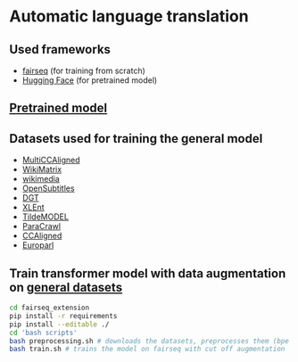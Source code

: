 # Automatic language translation

## Used frameworks

* [fairseq](https://github.com/pytorch/fairseq) (for training from scratch)
* [Hugging Face](https://huggingface.co/) (for pretrained model)

## [Pretrained model](https://huggingface.co/Helsinki-NLP/opus-mt-en-zls)

## Datasets used for training the general model

* [MultiCCAligned](https://opus.nlpl.eu/MultiCCAligned-v1.php) 
* [WikiMatrix](https://opus.nlpl.eu/WikiMatrix-v1.php)
* [wikimedia](https://opus.nlpl.eu/wikimedia-v20210402.php)
* [OpenSubtitles](https://opus.nlpl.eu/OpenSubtitles-v2018.php)
* [DGT](https://opus.nlpl.eu/DGT-v2019.php) 
* [XLEnt](https://opus.nlpl.eu/XLEnt-v1.php)
* [TildeMODEL](https://opus.nlpl.eu/TildeMODEL-v2018.php)
* [ParaCrawl](https://opus.nlpl.eu/ParaCrawl-v7.1.php)
* [CCAligned](https://opus.nlpl.eu/CCAligned-v1.php) 
* [Europarl](https://opus.nlpl.eu/Europarl.php)

## Train transformer model with data augmentation on [general datasets](#datasets-used-for-training-the-general-model)

```bash
cd fairseq_extension
pip install -r requirements
pip install --editable ./
cd 'bash scripts'
bash preprocessing.sh # downloads the datasets, preprocesses them (bpe tokenization, binarization, ...) and splits them into train & valid (random 0.0002%) 
bash train.sh # trains the model on fairseq with cut off augmentation
```